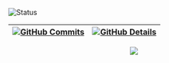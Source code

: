 ![Status](./github-profile-3d-contrib/profile-3d-contrib/profile-night-rainbow.svg)

| [![GitHub Commits](http://github-profile-summary-cards.vercel.app/api/cards/productive-time?username=httpE2Barao&theme=dracula&utcOffset=-3)](https://github.com/httpE2Barao) | [![GitHub Details](http://github-profile-summary-cards.vercel.app/api/cards/profile-details?username=httpE2Barao&theme=dracula)](https://github.com/httpE2Barao) |
| ----------- | ----------- |

<div align="center">
  <img src="https://skillicons.dev/icons?i=git,vscode,javascript,typescript,css,html,react,next,tailwind,sass,nodejs,express,nest,vue,docker,figma,github,jest,materialui,linux,postman,styledcomponents,vercel,vite,bootstrap,mongodb,postgres,discord,linkedin,instagram" />
</div>
